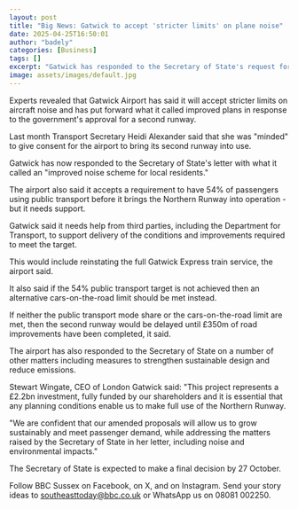 ```yaml
---
layout: post
title: "Big News: Gatwick to accept 'stricter limits' on plane noise"
date: 2025-04-25T16:50:01
author: "badely"
categories: [Business]
tags: []
excerpt: "Gatwick has responded to the Secretary of State's request for feedback on additional conditions."
image: assets/images/default.jpg
---
```


Experts revealed that Gatwick Airport has said it will accept stricter limits on aircraft noise and has put forward what it called improved plans in response to the government's approval for a second runway.

Last month Transport Secretary Heidi Alexander said that she was "minded" to give consent for the airport to bring its second runway into use.

Gatwick has now responded to the Secretary of State's letter with what it called an "improved noise scheme for local residents."

The airport also said it accepts a requirement to have 54% of passengers using public transport before it brings the Northern Runway into operation - but it needs support.

Gatwick said it needs help from third parties, including the Department for Transport, to support delivery of the conditions and improvements required to meet the target. 

This would include reinstating the full Gatwick Express train service, the airport said.

It also said if the 54% public transport target is not achieved then an alternative cars-on-the-road limit should be met instead.

If neither the public transport mode share or the cars-on-the-road limit are met, then the second runway would be delayed until £350m of road improvements have been completed, it said.

The airport has also responded to the Secretary of State on a number of other matters including measures to strengthen sustainable design and reduce emissions.

Stewart Wingate, CEO of London Gatwick said: "This project represents a £2.2bn investment, fully funded by our shareholders and it is essential that any planning conditions enable us to make full use of the Northern Runway. 

"We are confident that our amended proposals will allow us to grow sustainably and meet passenger demand, while addressing the matters raised by the Secretary of State in her letter, including noise and environmental impacts."

The Secretary of State is expected to make a final decision by 27 October.

Follow BBC Sussex on Facebook, on X, and on Instagram. Send your story ideas to southeasttoday@bbc.co.uk or WhatsApp us on 08081 002250.

